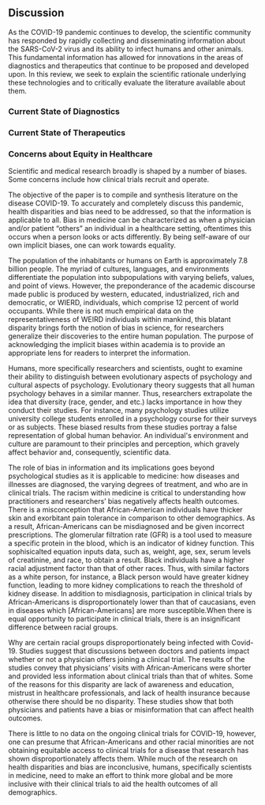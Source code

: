 ## Discussion

<!-- This section is a stub. Additional work is needed to flesh this section out. Outlining or writing help is welcome!-->
As the COVID-19 pandemic continues to develop, the scientific community has responded by rapidly collecting and disseminating information about the SARS-CoV-2 virus and its ability to infect humans and other animals.
This fundamental information has allowed for innovations in the areas of diagnostics and therapeutics that continue to be proposed and developed upon.
In this review, we seek to explain the scientific rationale underlying these technologies and to critically evaluate the literature available about them.

### Current State of Diagnostics

### Current State of Therapeutics

### Concerns about Equity in Healthcare

Scientific and medical research broadly is shaped by a number of biases.
Some concerns include how clinical trials recruit and operate.

<!--Risk of comorbid health conditions associated with more severe outcomes may be influenced by long-term damage caused by chronic stress related to traumatic social experiences [@doi:10.1007/s12170-013-0338-5], perhaps mediated by cardiovascular risk factors [@doi:10.1101/2020.05.10.20097253], although the effects of chronic stress have not yet been researched in the specific case of COVID-19 disparities.-->
 
 
 
   The objective of the paper is to compile and synthesis literature on the disease COVID-19. To accurately and completely discuss this pandemic, health disparities and bias need to be addressed, so that the information is applicable to all. Bias in medicine can be characterized as when a physician and/or patient “others” an individual in a healthcare setting, oftentimes this occurs when a person looks or acts differently. By being self-aware of our own implicit biases, one can work towards equality.
 
The population of the inhabitants or humans on Earth is approximately 7.8 billion people. The myriad of cultures, languages, and environments differentiate the population into subpopulations with varying beliefs, values, and point of views. However, the preponderance of the academic discourse made public is produced by western, educated, industrialized, rich and democratic, or WIERD, individuals, which comprise 12 percent of world occupants. While there is not much empirical data on the representativeness of WEIRD individuals within mankind, this blatant disparity brings forth the notion of bias in science, for researchers generalize their discoveries to the entire human population. The purpose of acknowledging the implicit biases within academia is to provide an appropriate lens for readers to interpret the information.
 
Humans, more specifically researchers and scientists, ought to examine their ability to distinguish between evolutionary aspects of psychology and cultural aspects of psychology. Evolutionary theory suggests that all human psychology behaves in a similar manner. Thus, researchers extrapolate the idea that diversity (race, gender, and etc.) lacks importance in how they conduct their studies. For instance, many psychology studies utilize university college students enrolled in a psychology course for their surveys or as subjects. These biased results from these studies portray a false representation of global human behavior. An individual's environment and culture are paramount to their principles and perception, which gravely affect behavior and, consequently, scientific data. 
 
The role of bias in information and its implications goes beyond psychological studies as it is applicable to medicine: how diseases and illnesses are diagnosed, the varying degrees of treatment, and who are in clinical trials. The racism within medicine is critical to understanding how practitioners and researchers’ bias negatively affects health outcomes. There is a misconception that African-American individuals have thicker skin and exorbitant pain tolerance in comparison to other demographics. As a result, African-Americans can be misdiagnosed and be given incorrect prescriptions. The glomerular filtration rate (GFR) is a tool used to measure a specific protein in the blood, which is an indicator of kidney function. This sophisicalted equation inputs data, such as, weight, age, sex, serum levels of creatinine, and race, to obtain a result. Black individuals have a higher racial adjustment factor than that of other races. Thus, with similar factors as a white person, for instance, a Black person would have greater kidney function, leading to more kidney complications to reach the threshold of kidney disease. In addition to misdiagnosis, participation in clinical trials by African-Americans is disproportionately lower than that of caucasians, even in diseases which [African-Americans] are more susceptible.When there is equal opportunity to participate in clinical trials, there is an insignificant difference between racial groups. 
 
Why are certain racial groups disproportionately being infected with Covid-19. Studies suggest that discussions between doctors and patients impact whether or not a physician offers joining a clinical trial. The results of the studies convey that physicians’ visits with African-Americans were shorter and provided less information about clinical trials than that of whites. Some of the reasons for this disparity are lack of awareness and education, mistrust in healthcare professionals, and lack of health insurance because otherwise there should be no disparity. These studies show that both physicians and patients have a bias or misinformation that can affect health outcomes. 
 
There is little to no data on the ongoing clinical trials for COVID-19, however, one can presume that African-Americans and other racial minorities are not obtaining equitable access to clinical trials for a disease that research has shown disproportionately affects them. While much of the research on health disparities and bias are inconclusive, humans, specifically scientists in medicine, need to make an effort to think more global and be more inclusive with their clinical trials to aid the health outcomes of all demographics. 
